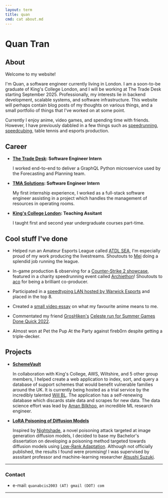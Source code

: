 ```yaml
---
layout: term
title: quan
cmd: cat about.md
---
```


# Quan Tran

## About

Welcome to my website! 

I'm Quan, a software engineer currently living in London. I am a soon-to-be graduate of King's College London, and I will be working at The Trade Desk starting September 2025. Professionally, my interests lie in backend development, scalable systems, and software infrastructure. This website will perhaps contain blog posts of my thoughts on various things, and a small portfolio of things that I've worked on at some point.

Currently I enjoy anime, video games, and spending time with friends. However, I have previously dabbled in a few things such as [speedrunning](https://www.speedrun.com/users/LOLEnigMatic), [speedcubing](https://www.worldcubeassociation.org/persons/2014QUAN05), table tennis and esports production.

## Career
+ **[The Trade Desk](https://www.thetradedesk.com/): Software Engineer Intern**

  I worked end-to-end to deliver a GraphQL Python microservice used by the Forecasting and Planning team.

+ **[TMA Solutions](https://www.tmasolutions.com/): Software Engineer Intern**

  My first internship experience, I worked as a full-stack software engineer assisting in a project which handles the management of resources in operating rooms.

+ **[King's College London](https://www.kcl.ac.uk/  ): Teaching Assitant**

  I taught first and second year undergraduate courses part-time.

## Cool stuff I've done
+ Helped run an Amateur Esports League called [ATDL SEA](https://x.com/atdl_sea), I'm especially proud of my work producing the livestreams. Shoutouts to [Mei](https://linktr.ee/mei_b_artistic) doing a splendid job running the league.

+ In-game production & observing for a [Counter-Strike 2 showcase](https://www.youtube.com/watch?v=RshYEH_4jpA), featured in a charity speedrunning event called [Archiethon](https://archiethon.com/)! Shoutouts to [aco](https://bsky.app/profile/aco.allagarta.live) for being a brilliant co-producer.

+ Participated in a [speedtyping LAN hosted by Warwick Esports](https://www.twitch.tv/videos/1286660121) and placed in the top 8.

+ Created a [small video essay](https://www.youtube.com/watch?v=yD7RlDa5UHI) on what my favourite anime means to me.

+ Commentated my friend [GrosHiken's](https://bsky.app/profile/groshiken.bsky.social) [Celeste run for Summer Games Done Quick 2022](https://www.youtube.com/watch?v=RupuZi3EFVI).

+ Almost won at Pet the Pup At the Party against fireb0rn despite getting a triple-decker.


## Projects
+ **[SchemeVault](https://schemevault.willbl.dev/)**

  In collaboration with King's College, AWS, Wiltshire, and 5 other group members, I helped create a web application to index, sort, and query a database of support schemes that would benefit vulnerable families around the UK. It is currently being hosted as a trial service by the incredibly talented [Will BL](https://willbl.dev/). The application has a self-renewing database which discards stale data and scrapes for new data. The data science effort was lead by [Aman Bilkhoo](https://www.linkedin.com/in/aman-bilkhoo-59b133299/), an incredible ML research engineer.

+ **[LoRA Poisoning of Diffusion Models](/dissertation.pdf)**

  Inspired by [Nightshade](https://arxiv.org/abs/2310.13828), a novel poisoning attack targeted at image generation diffusion models, I decided to base my Bachelor's dissertation on developing a poisoning method targeted towards diffusion models using [Low-Rank Adaptation](https://arxiv.org/abs/2106.09685). Although not officially published, the results I found were promising! I was supervised by asssitant professor and machine-learning researcher [Atsushi Suzuki](https://ash-suzuki.github.io/).

* * *

### Contact

+ e-mail: `quanabcis2003 (AT) gmail (DOT) com`

* * *
